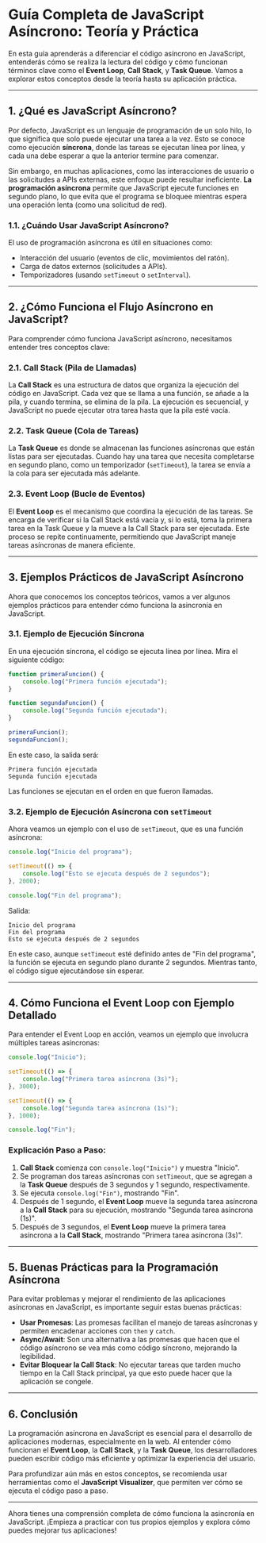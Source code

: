 # Guía Completa de JavaScript Asíncrono: Teoría y Práctica

En esta guía aprenderás a diferenciar el código asíncrono en JavaScript, entenderás cómo se realiza la lectura del código y cómo funcionan términos clave como el **Event Loop**, **Call Stack**, y **Task Queue**. Vamos a explorar estos conceptos desde la teoría hasta su aplicación práctica.

---

## 1. ¿Qué es JavaScript Asíncrono?

Por defecto, JavaScript es un lenguaje de programación de un solo hilo, lo que significa que solo puede ejecutar una tarea a la vez. Esto se conoce como ejecución **síncrona**, donde las tareas se ejecutan línea por línea, y cada una debe esperar a que la anterior termine para comenzar.

Sin embargo, en muchas aplicaciones, como las interacciones de usuario o las solicitudes a APIs externas, este enfoque puede resultar ineficiente. **La programación asíncrona** permite que JavaScript ejecute funciones en segundo plano, lo que evita que el programa se bloquee mientras espera una operación lenta (como una solicitud de red).

### 1.1. ¿Cuándo Usar JavaScript Asíncrono?

El uso de programación asíncrona es útil en situaciones como:

- Interacción del usuario (eventos de clic, movimientos del ratón).
- Carga de datos externos (solicitudes a APIs).
- Temporizadores (usando `setTimeout` o `setInterval`).

---

## 2. ¿Cómo Funciona el Flujo Asíncrono en JavaScript?

Para comprender cómo funciona JavaScript asíncrono, necesitamos entender tres conceptos clave:

### 2.1. Call Stack (Pila de Llamadas)

La **Call Stack** es una estructura de datos que organiza la ejecución del código en JavaScript. Cada vez que se llama a una función, se añade a la pila, y cuando termina, se elimina de la pila. La ejecución es secuencial, y JavaScript no puede ejecutar otra tarea hasta que la pila esté vacía.

### 2.2. Task Queue (Cola de Tareas)

La **Task Queue** es donde se almacenan las funciones asíncronas que están listas para ser ejecutadas. Cuando hay una tarea que necesita completarse en segundo plano, como un temporizador (`setTimeout`), la tarea se envía a la cola para ser ejecutada más adelante.

### 2.3. Event Loop (Bucle de Eventos)

El **Event Loop** es el mecanismo que coordina la ejecución de las tareas. Se encarga de verificar si la Call Stack está vacía y, si lo está, toma la primera tarea en la Task Queue y la mueve a la Call Stack para ser ejecutada. Este proceso se repite continuamente, permitiendo que JavaScript maneje tareas asíncronas de manera eficiente.

---

## 3. Ejemplos Prácticos de JavaScript Asíncrono

Ahora que conocemos los conceptos teóricos, vamos a ver algunos ejemplos prácticos para entender cómo funciona la asincronía en JavaScript.

### 3.1. Ejemplo de Ejecución Síncrona

En una ejecución síncrona, el código se ejecuta línea por línea. Mira el siguiente código:

```javascript
function primeraFuncion() {
    console.log("Primera función ejecutada");
}

function segundaFuncion() {
    console.log("Segunda función ejecutada");
}

primeraFuncion();
segundaFuncion();
```

En este caso, la salida será:

```
Primera función ejecutada
Segunda función ejecutada
```

Las funciones se ejecutan en el orden en que fueron llamadas.

### 3.2. Ejemplo de Ejecución Asíncrona con `setTimeout`

Ahora veamos un ejemplo con el uso de `setTimeout`, que es una función asíncrona:

```javascript
console.log("Inicio del programa");

setTimeout(() => {
    console.log("Esto se ejecuta después de 2 segundos");
}, 2000);

console.log("Fin del programa");
```

Salida:

```
Inicio del programa
Fin del programa
Esto se ejecuta después de 2 segundos
```

En este caso, aunque `setTimeout` esté definido antes de "Fin del programa", la función se ejecuta en segundo plano durante 2 segundos. Mientras tanto, el código sigue ejecutándose sin esperar.

---

## 4. Cómo Funciona el Event Loop con Ejemplo Detallado

Para entender el Event Loop en acción, veamos un ejemplo que involucra múltiples tareas asíncronas:

```javascript
console.log("Inicio");

setTimeout(() => {
    console.log("Primera tarea asíncrona (3s)");
}, 3000);

setTimeout(() => {
    console.log("Segunda tarea asíncrona (1s)");
}, 1000);

console.log("Fin");
```

### Explicación Paso a Paso:

1. **Call Stack** comienza con `console.log("Inicio")` y muestra "Inicio".
2. Se programan dos tareas asíncronas con `setTimeout`, que se agregan a la **Task Queue** después de 3 segundos y 1 segundo, respectivamente.
3. Se ejecuta `console.log("Fin")`, mostrando "Fin".
4. Después de 1 segundo, el **Event Loop** mueve la segunda tarea asíncrona a la **Call Stack** para su ejecución, mostrando "Segunda tarea asíncrona (1s)".
5. Después de 3 segundos, el **Event Loop** mueve la primera tarea asíncrona a la **Call Stack**, mostrando "Primera tarea asíncrona (3s)".

---

## 5. Buenas Prácticas para la Programación Asíncrona

Para evitar problemas y mejorar el rendimiento de las aplicaciones asíncronas en JavaScript, es importante seguir estas buenas prácticas:

- **Usar Promesas**: Las promesas facilitan el manejo de tareas asíncronas y permiten encadenar acciones con `then` y `catch`.
- **Async/Await**: Son una alternativa a las promesas que hacen que el código asíncrono se vea más como código síncrono, mejorando la legibilidad.
- **Evitar Bloquear la Call Stack**: No ejecutar tareas que tarden mucho tiempo en la Call Stack principal, ya que esto puede hacer que la aplicación se congele.

---

## 6. Conclusión

La programación asíncrona en JavaScript es esencial para el desarrollo de aplicaciones modernas, especialmente en la web. Al entender cómo funcionan el **Event Loop**, la **Call Stack**, y la **Task Queue**, los desarrolladores pueden escribir código más eficiente y optimizar la experiencia del usuario.

Para profundizar aún más en estos conceptos, se recomienda usar herramientas como el **JavaScript Visualizer**, que permiten ver cómo se ejecuta el código paso a paso.

---

Ahora tienes una comprensión completa de cómo funciona la asincronía en JavaScript. ¡Empieza a practicar con tus propios ejemplos y explora cómo puedes mejorar tus aplicaciones!